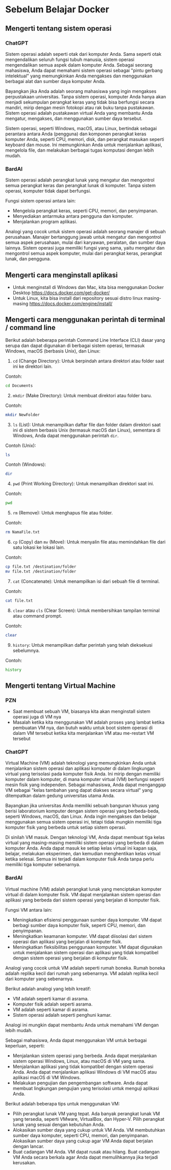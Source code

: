 # Sebelum Belajar Docker

## Mengerti tentang sistem operasi
### ChatGPT
Sistem operasi adalah seperti otak dari komputer Anda. Sama seperti otak mengendalikan seluruh fungsi tubuh manusia, sistem operasi mengendalikan semua aspek dalam komputer Anda. Sebagai seorang mahasiswa, Anda dapat memahami sistem operasi sebagai "pintu gerbang intelektual" yang memungkinkan Anda mengakses dan menggunakan berbagai alat dan sumber daya komputer Anda.

Bayangkan jika Anda adalah seorang mahasiswa yang ingin mengakses perpustakaan universitas. Tanpa sistem operasi, komputer Anda hanya akan menjadi sekumpulan perangkat keras yang tidak bisa berfungsi secara mandiri, mirip dengan mesin fotokopi atau rak buku tanpa pustakawan. Sistem operasi adalah pustakawan virtual Anda yang membantu Anda mengatur, mengakses, dan menggunakan sumber daya tersebut.

Sistem operasi, seperti Windows, macOS, atau Linux, bertindak sebagai perantara antara Anda (pengguna) dan komponen perangkat keras komputer Anda, seperti CPU, memori, disk, dan perangkat masukan seperti keyboard dan mouse. Ini memungkinkan Anda untuk menjalankan aplikasi, mengelola file, dan melakukan berbagai tugas komputasi dengan lebih mudah.

### BardAI
Sistem operasi adalah perangkat lunak yang mengatur dan mengontrol semua perangkat keras dan perangkat lunak di komputer. Tanpa sistem operasi, komputer tidak dapat berfungsi.

Fungsi sistem operasi antara lain:

- Mengelola perangkat keras, seperti CPU, memori, dan penyimpanan.
- Menyediakan antarmuka antara pengguna dan komputer.
- Menjalankan program aplikasi.

Analogi yang cocok untuk sistem operasi adalah seorang manajer di sebuah perusahaan. Manajer bertanggung jawab untuk mengatur dan mengontrol semua aspek perusahaan, mulai dari karyawan, peralatan, dan sumber daya lainnya. Sistem operasi juga memiliki fungsi yang sama, yaitu mengatur dan mengontrol semua aspek komputer, mulai dari perangkat keras, perangkat lunak, dan pengguna.

## Mengerti cara menginstall aplikasi
- Untuk menginstall di Windows dan Mac, kita bisa menggunakan Docker Desktop https://docs.docker.com/get-docker/ 
- Untuk Linux, kita bisa install dari repository sesuai distro linux masing-masing https://docs.docker.com/engine/install/ 


## Mengerti cara menggunakan perintah di terminal / command line
Berikut adalah beberapa perintah Command Line Interface (CLI) dasar yang serupa dan dapat digunakan di berbagai sistem operasi, termasuk Windows, macOS (berbasis Unix), dan Linux:

1. `cd` (Change Directory): Untuk berpindah antara direktori atau folder saat ini ke direktori lain.
   
Contoh:
```bash
cd Documents

```

2. `mkdir` (Make Directory): Untuk membuat direktori atau folder baru.

Contoh:
```bash
mkdir NewFolder

```

3. `ls` (List): Untuk menampilkan daftar file dan folder dalam direktori saat ini di sistem berbasis Unix (termasuk macOS dan Linux), sementara di Windows, Anda dapat menggunakan perintah `dir`.

Contoh (Unix):
```bash
ls

```

Contoh (Windows):
```bash
dir

```

4. `pwd` (Print Working Directory): Untuk menampilkan direktori saat ini.

Contoh:
```bash
pwd

```

5. `rm` (Remove): Untuk menghapus file atau folder.

Contoh:
```bash
rm NamaFile.txt

```

6. `cp` (Copy) dan `mv` (Move): Untuk menyalin file atau memindahkan file dari satu lokasi ke lokasi lain.

Contoh:
```bash
cp file.txt /destination/folder
mv file.txt /destination/folder

```

7. `cat` (Concatenate): Untuk menampilkan isi dari sebuah file di terminal.

Contoh:
```bash
cat file.txt

```

8. `clear` atau `cls` (Clear Screen): Untuk membersihkan tampilan terminal atau command prompt.

Contoh:
```bash
clear

```

9. `history`: Untuk menampilkan daftar perintah yang telah dieksekusi sebelumnya.

Contoh:
```bash
history

```

## Mengerti tentang Virtual Machine
### PZN
- Saat membuat sebuah VM, biasanya kita akan menginstall sistem operasi juga di VM nya
- Masalah ketika kita menggunakan VM adalah proses yang lambat ketika pembuatan VM nya, dan butuh waktu untuk boot sistem operasi di dalam VM tersebut ketika kita menjalankan VM atau me-restart VM tersebut

### ChatGPT
Virtual Machine (VM) adalah teknologi yang memungkinkan Anda untuk menjalankan sistem operasi dan aplikasi komputer di dalam lingkungan virtual yang terisolasi pada komputer fisik Anda. Ini mirip dengan memiliki komputer dalam komputer, di mana komputer virtual (VM) berfungsi seperti mesin fisik yang independen. Sebagai mahasiswa, Anda dapat menganggap VM sebagai "kelas tambahan yang dapat diakses secara virtual" yang ditempatkan dalam gedung universitas utama Anda.

Bayangkan jika universitas Anda memiliki sebuah bangunan khusus yang berisi laboratorium komputer dengan sistem operasi yang berbeda-beda, seperti Windows, macOS, dan Linux. Anda ingin mengakses dan belajar menggunakan semua sistem operasi ini, tetapi tidak mungkin memiliki tiga komputer fisik yang berbeda untuk setiap sistem operasi.

Di sinilah VM masuk. Dengan teknologi VM, Anda dapat membuat tiga kelas virtual yang masing-masing memiliki sistem operasi yang berbeda di dalam komputer Anda. Anda dapat masuk ke setiap kelas virtual ini kapan saja, belajar, melakukan eksperimen, dan kemudian menghentikan kelas virtual ketika selesai. Semua ini terjadi dalam komputer fisik Anda tanpa perlu memiliki tiga komputer sebenarnya.

### BardAI
Virtual machine (VM) adalah perangkat lunak yang menciptakan komputer virtual di dalam komputer fisik. VM dapat menjalankan sistem operasi dan aplikasi yang berbeda dari sistem operasi yang berjalan di komputer fisik.

Fungsi VM antara lain:

- Meningkatkan efisiensi penggunaan sumber daya komputer. VM dapat berbagi sumber daya komputer fisik, seperti CPU, memori, dan penyimpanan.
- Meningkatkan keamanan komputer. VM dapat diisolasi dari sistem operasi dan aplikasi yang berjalan di komputer fisik.
- Meningkatkan fleksibilitas penggunaan komputer. VM dapat digunakan untuk menjalankan sistem operasi dan aplikasi yang tidak kompatibel dengan sistem operasi yang berjalan di komputer fisik.

Analogi yang cocok untuk VM adalah seperti rumah boneka. Rumah boneka adalah replika kecil dari rumah yang sebenarnya. VM adalah replika kecil dari komputer yang sebenarnya.

Berikut adalah analogi yang lebih kreatif:

- VM adalah seperti kamar di asrama.
- Komputer fisik adalah seperti asrama.
- VM adalah seperti kamar di asrama.
- Sistem operasi adalah seperti penghuni kamar.

Analogi ini mungkin dapat membantu Anda untuk memahami VM dengan lebih mudah.

Sebagai mahasiswa, Anda dapat menggunakan VM untuk berbagai keperluan, seperti:

- Menjalankan sistem operasi yang berbeda. Anda dapat menjalankan sistem operasi Windows, Linux, atau macOS di VM yang sama.
- Menjalankan aplikasi yang tidak kompatibel dengan sistem operasi Anda. Anda dapat menjalankan aplikasi Windows di VM macOS atau aplikasi macOS di VM Windows.
- Melakukan pengujian dan pengembangan software. Anda dapat membuat lingkungan pengujian yang terisolasi untuk menguji aplikasi Anda.

Berikut adalah beberapa tips untuk menggunakan VM:

- Pilih perangkat lunak VM yang tepat. Ada banyak perangkat lunak VM yang tersedia, seperti VMware, VirtualBox, dan Hyper-V. Pilih perangkat lunak yang sesuai dengan kebutuhan Anda.
- Alokasikan sumber daya yang cukup untuk VM Anda. VM membutuhkan sumber daya komputer, seperti CPU, memori, dan penyimpanan. Alokasikan sumber daya yang cukup agar VM Anda dapat berjalan dengan lancar.
- Buat cadangan VM Anda. VM dapat rusak atau hilang. Buat cadangan VM Anda secara berkala agar Anda dapat memulihkannya jika terjadi kerusakan.